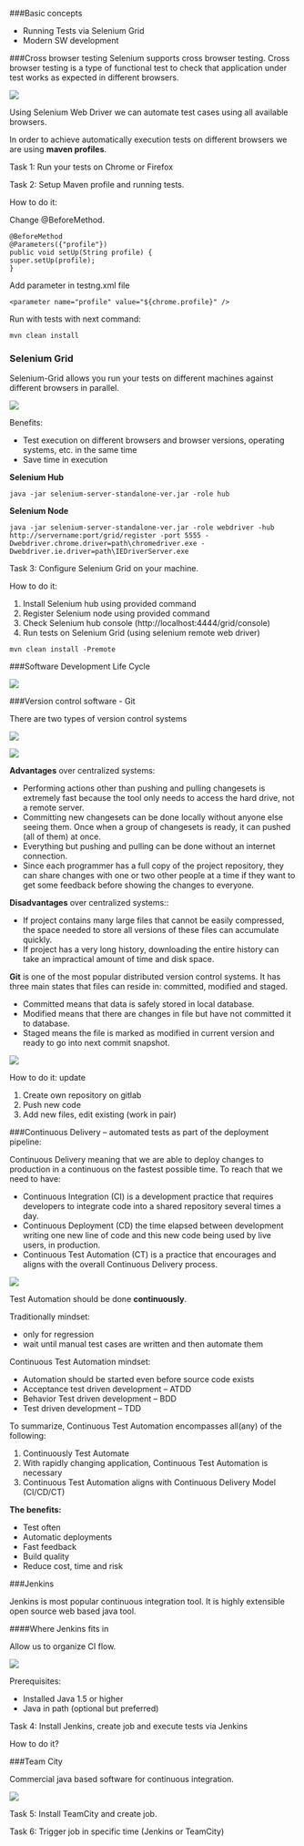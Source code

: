 ###Basic concepts
- Running Tests via Selenium Grid
- Modern SW development

###Cross browser testing
Selenium supports cross browser testing. Cross browser testing is a type of functional test to check that application under test works as expected in different browsers.

![](http://i66.tinypic.com/2expi7b.png)

Using Selenium Web Driver we can automate test cases using all available browsers.

In order to achieve automatically execution tests on different browsers we are using **maven profiles**.

Task 1: Run your tests on Chrome or Firefox

Task 2: Setup Maven profile and running tests.

How to do it:

Change @BeforeMethod.

    @BeforeMethod
    @Parameters({"profile"})
    public void setUp(String profile) {
    super.setUp(profile);
    }

Add parameter in testng.xml file

    <parameter name="profile" value="${chrome.profile}" />

Run with tests with next command:

    mvn clean install

### Selenium Grid

Selenium-Grid allows you run your tests on different machines against different browsers in parallel.

![](http://image.slidesharecdn.com/seleniumcamp2015-andriisoldatenko-150301061521-conversion-gate01/95/seleniumcamp-2015-andrii-soldatenko-17-638.jpg?cb=1425190669)

Benefits:

- Test execution on different browsers and browser versions, operating systems, etc. in the same time
- Save time in execution

**Selenium Hub**

    java -jar selenium-server-standalone-ver.jar -role hub

**Selenium Node**

    java -jar selenium-server-standalone-ver.jar -role webdriver -hub http://servername:port/grid/register -port 5555 -Dwebdriver.chrome.driver=path\chromedriver.exe -Dwebdriver.ie.driver=path\IEDriverServer.exe

Task 3: Configure Selenium Grid on your machine.

How to do it:

1. Install Selenium hub using provided command
2. Register Selenium node using provided command
3. Check Selenium hub console (http://localhost:4444/grid/console)
4. Run tests on Selenium Grid (using selenium remote web driver)

`mvn clean install -Premote`

###Software Development Life Cycle

![](http://www.itsmonkie.co.uk/wp-content/uploads/2015/03/1.png)
 
###Version control software - Git

There are two types of version control systems

![](https://homes.cs.washington.edu/~mernst/advice/version-control-fig2.png)

![](https://homes.cs.washington.edu/~mernst/advice/version-control-fig3.png)


**Advantages** over centralized systems:

- Performing actions other than pushing and pulling changesets is extremely fast because the tool only needs to access the hard drive, not a remote server.
- Committing new changesets can be done locally without anyone else seeing them. Once when a group of changesets is ready, it can pushed (all of them) at once.
- Everything but pushing and pulling can be done without an internet connection. 
- Since each programmer has a full copy of the project repository, they can share changes with one or two other people at a time if they want to get some feedback before showing the changes to everyone.

**Disadvantages** over centralized systems::

- If project contains many large files that cannot be easily compressed, the space needed to store all versions of these files can accumulate quickly.
- If project has a very long history, downloading the entire history can take an impractical amount of time and disk space.

**Git** is one of the most popular distributed version control systems. It has three main states that files can reside in: committed, modified and staged. 

- Committed means that data is safely stored in local database. 
- Modified means that there are changes in file but have not committed it to database. 
- Staged means the file is marked as modified in current version and ready to go into next commit snapshot. 

![](https://git-scm.com/images/about/index1@2x.png)

How to do it:
update

1. Create own repository on gitlab 
2. Push new code
3. Add new files, edit existing (work in pair)

###Continuous Delivery – automated tests as part of the deployment pipeline:

Continuous Delivery meaning that we are able to deploy changes to production in a continuous on the fastest possible time. To reach that we need to have:


- Continuous Integration (CI) is a development practice that requires developers to integrate code into a shared repository several times a day. 
- Continuous Deployment (CD) the time elapsed between development writing one new line of code and this new code being used by live users, in production.
- Continuous Test Automation (CT) is a practice that encourages and aligns with the overall Continuous Delivery process.

![](http://www.seleniumframework.com/wp-content/uploads/2014/12/continuous_delivery.png)

Test Automation should be done **continuously**. 

Traditionally mindset:

- only for regression
- wait until manual test cases are written and then automate them 

Continuous Test Automation mindset:

- Automation should be started even before source code exists 
- Acceptance test driven development – ATDD
- Behavior Test driven development – BDD
- Test driven development – TDD

To summarize, Continuous Test Automation encompasses all(any) of the following:


1. Continuously Test Automate
2. With rapidly changing application, Continuous Test Automation is necessary
3. Continuous Test Automation aligns with Continuous Delivery Model (CI/CD/CT)

**The benefits:**

- Test often 
- Automatic deployments
- Fast feedback
- Build quality
- Reduce cost, time and risk


###Jenkins

Jenkins is most popular continuous integration tool. It is highly extensible open source web based java tool.

####Where Jenkins fits in

Allow us to organize CI flow.

![](http://i66.tinypic.com/i4mo7p.png)

Prerequisites:

- Installed Java 1.5 or higher
- Java in path (optional but preferred)

Task 4: Install Jenkins, create job and execute tests via Jenkins

How to do it? 

###Team City

Commercial java based software for continuous integration. 

![](http://www.ranorex.com/blog/wp-content/uploads/2012/10/Integrate-In-TeamCity-2.png)

Task 5: Install TeamCity and create job.

Task 6: Trigger job in specific time (Jenkins or TeamCity)